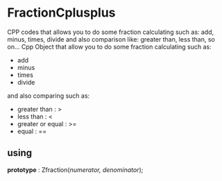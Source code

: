# FractionCplusplus
CPP codes  that allows you to do some fraction calculating such as: add, minus, times, divide and also comparison like: greater than, less than, so on...
Cpp Object that allow you to do some fraction calculating such as:

+ add
+ minus
+ times
+ divide

and also comparing such as:

+ greater than : >
+ less than : <
+ greater or equal : >=
+ equal : ==

## using
**prototype** : Zfraction(*numerator, denominator*);
